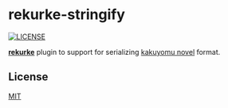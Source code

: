 # rekurke-stringify

[![LICENSE][license-badge]][license]

[**rekurke**][rekurke] plugin to support for serializing
[kakuyomu novel][kakuyomu-novel] format.

## License

[MIT][License]

<!-- Link definitions -->

[kakuyomu-novel]: https://kakuyomu.jp
[license-badge]: https://img.shields.io/github/license/RShirohara/unified-webnovel
[license]: ./LICENSE.md
[rekurke]: ../rekurke

